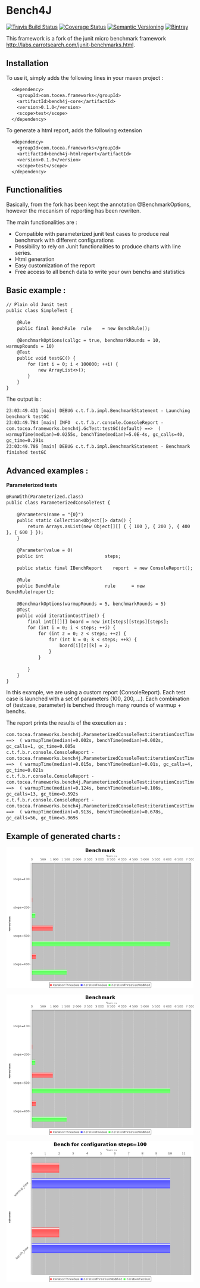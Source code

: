 Bench4J
=====


[![Travis Build Status](http://img.shields.io/travis/sleroy/bench4j.svg)](https://travis-ci.org/sleroy/bench4j)
[![Coverage Status](http://img.shields.io/coveralls/sleroy/bench4j.svg)](https://coveralls.io/r/sleroy/bench4j)
[![Semantic Versioning](http://img.shields.io/:semver-0.1.0-blue.svg)](http://semver.org)
[![Bintray](http://img.shields.io/badge/download-latest-bb00bb.svg)](https://bintray.com/sleroy/kordamp/bench4j)


This framework is a fork of the junit micro benchmark framework <http://labs.carrotsearch.com/junit-benchmarks.html>.

Installation
----------------

To use it, simply adds the following lines in your maven project :

```
  <dependency>
  	<groupId>com.tocea.frameworks</groupId>
  	<artifactId>bench4j-core</artifactId>
  	<version>0.1.0</version>
  	<scope>test</scope>
  </dependency>
```

To generate a html report, adds the following extension

```
  <dependency>
  	<groupId>com.tocea.frameworks</groupId>
  	<artifactId>bench4j-htmlreport</artifactId>
  	<version>0.1.0</version>
  	<scope>test</scope>
  </dependency>
```

Functionalities
-----------------------

Basically, from the fork has been kept the annotation @BenchmarkOptions, however the mecanism of reporting
has been rewriten.

The main functionalities are :

* Compatible with parameterized junit test cases to produce real benchmark with different configurations
* Possibility to rely on Junit functionalities to produce charts with line series.
* Html generation
* Easy customization of the report
* Free access to all bench data to write your own benchs and statistics

Basic example :
------------------------

```
// Plain old Junit test
public class SimpleTest {

	@Rule
	public final BenchRule	rule	= new BenchRule();

	@BenchmarkOptions(callgc = true, benchmarkRounds = 10, warmupRounds = 10)
	@Test
	public void testGC() {
		for (int i = 0; i < 100000; ++i) {
			new ArrayList<>();
		}
	}
}

```

The output is :

```
23:03:49.431 [main] DEBUG c.t.f.b.impl.BenchmarkStatement - Launching benchmark testGC
23:03:49.784 [main] INFO  c.t.f.b.r.console.ConsoleReport - com.tocea.frameworks.bench4j.GcTest:testGC(default) ==>  ( warmupTime(median)=0.0255s, benchTime(median)=5.0E-4s, gc_calls=40, gc_time=0.291s
23:03:49.786 [main] DEBUG c.t.f.b.impl.BenchmarkStatement - Benchmark finished testGC

```

Advanced examples :
------------------------

**Parameterized tests**

```
@RunWith(Parameterized.class)
public class ParameterizedConsoleTest {

	@Parameters(name = "{0}")
	public static Collection<Object[]> data() {
		return Arrays.asList(new Object[][] { { 100 }, { 200 }, { 400 }, { 600 } });
	}

	@Parameter(value = 0)
	public int	                     steps;

	public static final IBenchReport	report	= new ConsoleReport();

	@Rule
	public BenchRule	             rule	   = new BenchRule(report);

	@BenchmarkOptions(warmupRounds = 5, benchmarkRounds = 5)
	@Test
	public void iterationCostTime() {
		final int[][][] board = new int[steps][steps][steps];
		for (int i = 0; i < steps; ++i) {
			for (int z = 0; z < steps; ++z) {
				for (int k = 0; k < steps; ++k) {
					board[i][z][k] = 2;
				}
			}

		}
	}
}
```

In this example, we are using a custom report (ConsoleReport). Each test case is launched with a set of parameters (100, 200, ...).
Each combination of (testcase, parameter) is benched through many rounds of  warmup + benchs.

The report prints the results of the execution as :

```
com.tocea.frameworks.bench4j.ParameterizedConsoleTest:iterationCostTime(steps=100) ==>  ( warmupTime(median)=0.002s, benchTime(median)=0.002s, gc_calls=1, gc_time=0.005s
c.t.f.b.r.console.ConsoleReport - com.tocea.frameworks.bench4j.ParameterizedConsoleTest:iterationCostTime(steps=200) ==>  ( warmupTime(median)=0.015s, benchTime(median)=0.01s, gc_calls=4, gc_time=0.021s
c.t.f.b.r.console.ConsoleReport - com.tocea.frameworks.bench4j.ParameterizedConsoleTest:iterationCostTime(steps=400) ==>  ( warmupTime(median)=0.124s, benchTime(median)=0.106s, gc_calls=13, gc_time=0.592s
c.t.f.b.r.console.ConsoleReport - com.tocea.frameworks.bench4j.ParameterizedConsoleTest:iterationCostTime(steps=600) ==>  ( warmupTime(median)=0.913s, benchTime(median)=0.678s, gc_calls=56, gc_time=5.969s

```


Example of generated charts :
-----------------------------------

![example1](https://raw.githubusercontent.com/sleroy/bench4j/master/docs/Benchmark_mean.png)

![example2](https://raw.githubusercontent.com/sleroy/bench4j/master/docs/Benchmark_median.png)

![example3](https://raw.githubusercontent.com/sleroy/bench4j/master/docs/compare.png)







